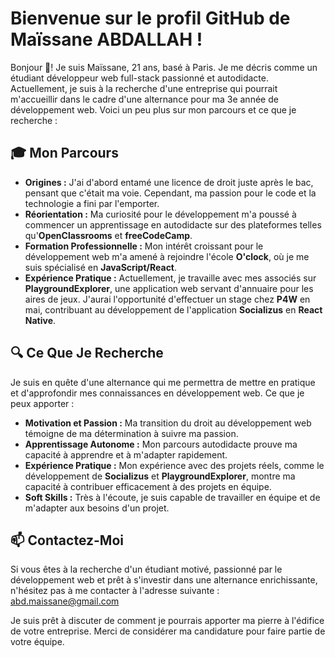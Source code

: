 # Bienvenue sur le profil GitHub de Maïssane ABDALLAH !

Bonjour 👋! Je suis Maïssane, 21 ans, basé à Paris. Je me décris comme un étudiant développeur web full-stack passionné et autodidacte. Actuellement, je suis à la recherche d'une entreprise qui pourrait m'accueillir dans le cadre d'une alternance pour ma 3e année de développement web. Voici un peu plus sur mon parcours et ce que je recherche :

## 🎓 Mon Parcours

- **Origines :** J'ai d'abord entamé une licence de droit juste après le bac, pensant que c'était ma voie. Cependant, ma passion pour le code et la technologie a fini par l'emporter.
- **Réorientation :** Ma curiosité pour le développement m'a poussé à commencer un apprentissage en autodidacte sur des plateformes telles qu'**OpenClassrooms** et **freeCodeCamp**.
- **Formation Professionnelle :** Mon intérêt croissant pour le développement web m'a amené à rejoindre l'école **O'clock**, où je me suis spécialisé en **JavaScript/React**.
- **Expérience Pratique :**  Actuellement, je travaille avec mes associés sur **PlaygroundExplorer**, une application web servant d'annuaire pour les aires de jeux. J'aurai l'opportunité d'effectuer un stage chez **P4W** en mai, contribuant au développement de l'application **Socializus** en **React Native**.

## 🔍 Ce Que Je Recherche

Je suis en quête d'une alternance qui me permettra de mettre en pratique et d'approfondir mes connaissances en développement web. Ce que je peux apporter :

- **Motivation et Passion :** Ma transition du droit au développement web témoigne de ma détermination à suivre ma passion.
- **Apprentissage Autonome :** Mon parcours autodidacte prouve ma capacité à apprendre et à m'adapter rapidement.
- **Expérience Pratique :** Mon expérience avec des projets réels, comme le développement de **Socializus** et **PlaygroundExplorer**, montre ma capacité à contribuer efficacement à des projets en équipe.
- **Soft Skills :** Très à l'écoute, je suis capable de travailler en équipe et de m'adapter aux besoins d'un projet.

## 📫 Contactez-Moi

Si vous êtes à la recherche d'un étudiant motivé, passionné par le développement web et prêt à s'investir dans une alternance enrichissante, n'hésitez pas à me contacter à l'adresse suivante : abd.maissane@gmail.com

Je suis prêt à discuter de comment je pourrais apporter ma pierre à l'édifice de votre entreprise. Merci de considérer ma candidature pour faire partie de votre équipe.


